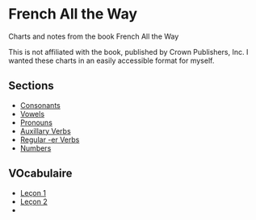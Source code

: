 # French All the Way

Charts and notes from the book French All the Way

This is not affiliated with the book, published by Crown Publishers, Inc. I wanted these
charts in an easily accessible format for myself.

## Sections

* [Consonants](./consonants.md)
* [Vowels](./vowels.md)
* [Pronouns](./pronouns.md)
* [Auxillary Verbs](./auxillary_verbs.md)
* [Regular -er Verbs](./regular_er_verbs.md)
* [Numbers](./numbers.md)

## VOcabulaire

* [Leçon 1](./lecon_1_vocabulaire.md)
* [Leçon 2](./lecon_2_vocabulaire.md)
* 
